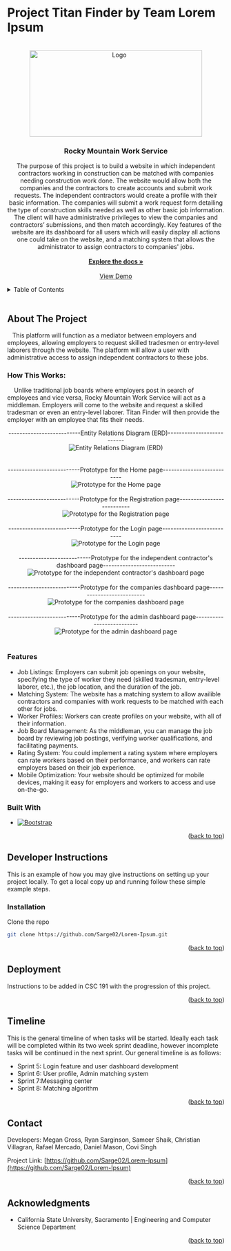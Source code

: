 # Project Titan Finder by Team Lorem Ipsum

<!-- PROJECT SHIELDS -->
<!--ReadMe Template Credit: https://github.com/othneildrew/Best-README-Template/blob/master/README.md
*** Markdown "reference style" links for readability.
*** Reference links are enclosed in brackets [ ] instead of parentheses ( ).
*** See the bottom of this document for the declaration of the reference variables
*** for contributors-url, forks-url, etc. This is an optional, concise syntax you may use.
*** https://www.markdownguide.org/basic-syntax/#reference-style-links
-->
<!-- Must be enabled by git repo owner: 
[![Contributors][contributors-shield]][contributors-url] -->

<!-- PROJECT LOGO -->
<br />
<div align="center">
  <a href="https://github.com/Sarge02/Lorem-Ipsum">
    <img src="images/logoLongBlue.png" alt="Logo" width="400" height="200">
  </a>

<h3 align="center">Rocky Mountain Work Service</h3>

  <p align="center">
    The purpose of this project is to build a website in which independent contractors working in construction can be matched with companies needing construction work done. The website would allow both the companies and the contractors to create accounts and submit work requests. The independent contractors would create a profile with their basic information. The companies will submit a work request form detailing the type of construction skills needed as well as other basic job information. The client will have administrative privileges to view the companies and contractors’ submissions, and then match accordingly. Key features of the website are its dashboard for all users which will easily display all actions one could take on the website, and a matching system that allows the administrator to assign contractors to companies' jobs.  
    <br />
    <br />
    <a href="https://github.com/Sarge02/Lorem-Ipsum"><strong>Explore the docs »</strong></a>
    <br />
    <br />
    <a href="https://github.com/Sarge02/Lorem-Ipsum">View Demo</a>
    
  </p>
</div>

<!-- TABLE OF CONTENTS -->
<details>
  <summary>Table of Contents</summary>
  <ol>
    <li>
      <a href="#about-the-project">About The Project</a>
      <ul>
        <li><a href="#features">Features</a></li>
        <li><a href="#built-with">Built With</a></li>
      </ul>
    </li>
    <li>
      <a href="#getting-started">Developer Instructions</a>
      <ul>
        <li><a href="#prerequisites">Prerequisites</a></li>
        <li><a href="#installation">Installation</a></li>
      </ul>
    </li>
    <li><a href="#deployment">Deployment</a></li>
    <li><a href="#timeline">Timeline & Milestones</a></li>
    <li><a href="#contact">Contact</a></li>
    <li><a href="#acknowledgments">Acknowledgments</a></li>
  </ol>
</details>
<br />

<!-- ABOUT THE PROJECT -->
## About The Project

<!--For when we have domain: [![Product Name Screen Shot][product-screenshot]](https://example.com) -->
<p> &nbsp &nbspThis platform will function as a mediator between employers and employees, allowing employers to request skilled tradesmen or entry-level laborers through the website. The platform will allow a user with administrative access to assign independent contractors to these jobs. </p>

<h3> How This Works:</h3>

<p>&nbsp &nbsp Unlike traditional job boards where employers post in search of employees and vice versa, Rocky Mountain Work Service will act as a middleman. Employers will come to the website and request a skilled tradesman or even an entry-level laborer. Titan Finder will then provide the employer with an employee that fits their needs. </p>

<div align="center">
   --------------------------Entity Relations Diagram (ERD)--------------------------<br />
  <img src="readMeImages/erd.png" alt="Entity Relations Diagram (ERD)"><br /><br />
  <br />
    --------------------------Prototype for the Home page-------------------------- <br />
  <img src="readMeImages/homePrototype.png" alt="Prototype for the Home page"><br /><br />
  --------------------------Prototype for the Registration page--------------------------<br />
    <img src="readMeImages/registerPrototype.png" alt="Prototype for the Registration page"><br /><br />
    --------------------------Prototype for the Login page-------------------------- <br />
    <img src="readMeImages/loginPrototype.png" alt="Prototype for the Login page"><br /><br />
    --------------------------Prototype for the independent contractor's dashboard page--------------------------<br />
    <img src="readMeImages/workersPrototype.png" alt="Prototype for the independent contractor's dashboard page"><br /><br />
    --------------------------Prototype for the companies dashboard page--------------------------<br />
    <img src="readMeImages/clientPrototype.png" alt="Prototype for the companies dashboard page"><br /><br />
    --------------------------Prototype for the admin dashboard page--------------------------<br />
    <img src="readMeImages/adminPrototype.png" alt="Prototype for the admin dashboard page"><br /><br />
  </div>
</div>


### Features
* Job Listings: Employers can submit job openings on your website, specifying the type of worker they need (skilled tradesman, entry-level laborer, etc.), the job location, and the duration of the job.
* Matching System: The website has a matching system to allow availible contractors and companies with work requests to be matched with each other for jobs.
* Worker Profiles: Workers can create profiles on your website, with all of their information.
* Job Board Management: As the middleman, you can manage the job board by reviewing job postings, verifying worker qualifications, and facilitating payments.
* Rating System: You could implement a rating system where employers can rate workers based on their performance, and workers can rate employers based on their job experience.
* Mobile Optimization: Your website should be optimized for mobile devices, making it easy for employers and workers to access and use on-the-go.


### Built With

* [![Bootstrap][Bootstrap.com]][Bootstrap-url]

<p align="right">(<a href="#project-titan-finder-by-team-lorem-ipsum">back to top</a>)</p>

<!-- Dev Instructions -->
## Developer Instructions

This is an example of how you may give instructions on setting up your project locally.
To get a local copy up and running follow these simple example steps.

<!-- ### Prerequisites This is an example of how to list things you need to use the software and how to install them. -->


### Installation

 Clone the repo
   ```sh
   git clone https://github.com/Sarge02/Lorem-Ipsum.git
   ```
<p align="right">(<a href="#project-titan-finder-by-team-lorem-ipsum">back to top</a>)</p>

<!-- Deployment -->
## Deployment

Instructions to be added in CSC 191 with the progression of this project.

<p align="right">(<a href="#project-titan-finder-by-team-lorem-ipsum">back to top</a>)</p>

<!-- Jira Timeline/Milestone -->
## Timeline

This is the general timeline of when tasks will be started. Ideally each task will be completed within its two week sprint deadline, however incomplete tasks will be continued in the next sprint. Our general timeline is as follows: 
-  Sprint 5: Login feature and user dashboard development
-  Sprint 6: User profile, Admin matching system
-  Sprint 7:Messaging center
-  Sprint 8: Matching algorithm

<p align="right">(<a href="#project-titan-finder-by-team-lorem-ipsum">back to top</a>)</p>

<!-- CONTACT -->
## Contact
  Developers: Megan Gross, Ryan Sarginson, Sameer Shaik, Christian Villagran, Rafael Mercado, Daniel Mason, Covi Singh

Project Link: [https://github.com/Sarge02/Lorem-Ipsum](https://github.com/Sarge02/Lorem-Ipsum)

<p align="right">(<a href="#project-titan-finder-by-team-lorem-ipsum">back to top</a>)</p>

<!-- ACKNOWLEDGMENTS -->
## Acknowledgments

* []() California State University, Sacramento | Engineering and Computer Science Department

<p align="right">(<a href="#project-titan-finder-by-team-lorem-ipsum">back to top</a>)</p>


<!-- MARKDOWN LINKS & IMAGES -->
<!-- https://www.markdownguide.org/basic-syntax/#reference-style-links -->
[contributors-shield]: https://img.shields.io/github/contributors/Sarge02/Lorem-Ipsum.svg?style=for-the-badge
[contributors-url]: https://github.com/Sarge02/Lorem-Ipsum/graphs/contributors
[Bootstrap.com]: https://img.shields.io/badge/Bootstrap-563D7C?style=for-the-badge&logo=bootstrap&logoColor=white
[Bootstrap-url]: https://getbootstrap.com
